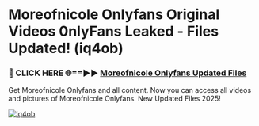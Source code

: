 # Moreofnicole Onlyfans Original Videos 0nlyFans Leaked - Files Updated! (iq4ob)

<h3>🔴 CLICK HERE 🌐==►► <a href="https://tinyurl.com/2m67pmp6" rel="nofollow">Moreofnicole Onlyfans Updated Files</a></h3>

Get Moreofnicole Onlyfans and all content. Now you can access all videos and pictures of Moreofnicole Onlyfans. New Updated Files 2025!

[![iq4ob](https://i.imgur.com/H4QAA4z.gif)](https://tinyurl.com/2m67pmp6)